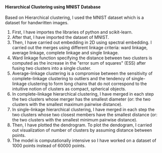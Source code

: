 #### Hierarchical Clustering using MNIST Database

Based on Hierarchical clustering, I used the MNIST dataset which is a dataset for handwritten images.
1. First, I have importes the libraries of python and scikit-learn.
2. After that, I have imported the dataset of MNIST. 
3. Then, I have carried out embedding in 2D using spectral embedding. I carried out the merges using different linkage criteria: ward linkage, average linkage, complete linkage and single linkage.
4. Ward linkage function specifying the distance between two clusters is computed as the increase in the "error sum of squares" (ESS) after fusing two clusters into a single cluster.
5. Average-linkage clustering is a compromise between the sensitivity of complete-linkage clustering to outliers and the tendency of single-linkage clustering to form long chains that do not correspond to the intuitive notion of clusters as compact, spherical objects.
6. In complete-linkage hierarchical clustering, I have merged in each step the two clusters whose merger has the smallest diameter (or: the two clusters with the smallest maximum pairwise distance).
7. In single-linkage hierarchical clustering, I have merged in each step the two clusters whose two closest members have the smallest distance (or: the two clusters with the smallest minimum pairwise distance).
8. Then, I have plotted the dendrogram. To plot the dendogram, I carried out visualization of number of clusters by assuming distance between points. 
9. The model is computationally intensive so I have worked on a dataset of 1000 points instead of 60000 points.




